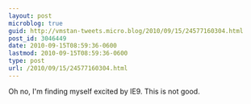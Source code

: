 ```yaml
---
layout: post
microblog: true
guid: http://vmstan-tweets.micro.blog/2010/09/15/24577160304.html
post_id: 3046449
date: 2010-09-15T08:59:36-0600
lastmod: 2010-09-15T08:59:36-0600
type: post
url: /2010/09/15/24577160304.html
---
```

Oh no, I'm finding myself excited by IE9. This is not good.
